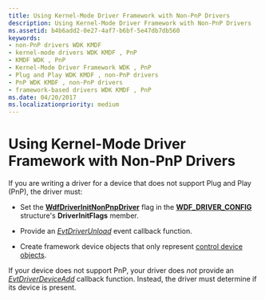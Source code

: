 ```yaml
---
title: Using Kernel-Mode Driver Framework with Non-PnP Drivers
description: Using Kernel-Mode Driver Framework with Non-PnP Drivers
ms.assetid: b4b6add2-0e27-4af7-b6bf-5e47db7db560
keywords:
- non-PnP drivers WDK KMDF
- kernel-mode drivers WDK KMDF , PnP
- KMDF WDK , PnP
- Kernel-Mode Driver Framework WDK , PnP
- Plug and Play WDK KMDF , non-PnP drivers
- PnP WDK KMDF , non-PnP drivers
- framework-based drivers WDK KMDF , PnP
ms.date: 04/20/2017
ms.localizationpriority: medium
---
```


# Using Kernel-Mode Driver Framework with Non-PnP Drivers





If you are writing a driver for a device that does not support Plug and Play (PnP), the driver must:

-   Set the [**WdfDriverInitNonPnpDriver**](/windows-hardware/drivers/ddi/wdfdriver/ne-wdfdriver-_wdf_driver_init_flags) flag in the [**WDF\_DRIVER\_CONFIG**](/windows-hardware/drivers/ddi/wdfdriver/ns-wdfdriver-_wdf_driver_config) structure's **DriverInitFlags** member.

-   Provide an [*EvtDriverUnload*](/windows-hardware/drivers/ddi/wdfdriver/nc-wdfdriver-evt_wdf_driver_unload) event callback function.

-   Create framework device objects that only represent [control device objects](using-control-device-objects.md).

If your device does not support PnP, your driver does *not* provide an [*EvtDriverDeviceAdd*](/windows-hardware/drivers/ddi/wdfdriver/nc-wdfdriver-evt_wdf_driver_device_add) callback function. Instead, the driver must determine if its device is present.

 

